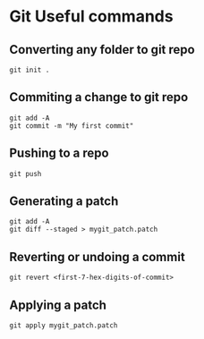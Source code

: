 
# Git Useful commands
## Converting any folder to git repo
    git init .

## Commiting a change to git repo
    git add -A
    git commit -m "My first commit"

## Pushing to a repo
    git push 

## Generating a patch
    git add -A
    git diff --staged > mygit_patch.patch

## Reverting or undoing a commit
    git revert <first-7-hex-digits-of-commit>

## Applying a patch
    git apply mygit_patch.patch
